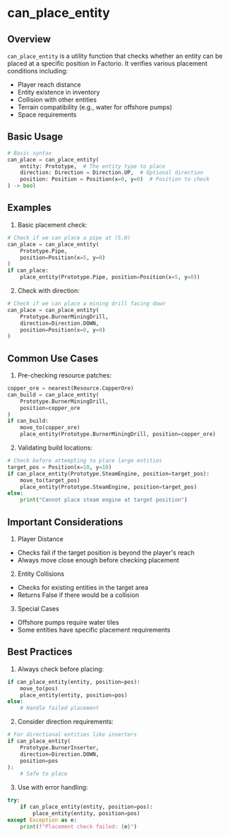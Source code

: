 
# can_place_entity

## Overview
`can_place_entity` is a utility function that checks whether an entity can be placed at a specific position in Factorio. It verifies various placement conditions including:
- Player reach distance
- Entity existence in inventory
- Collision with other entities
- Terrain compatibility (e.g., water for offshore pumps)
- Space requirements

## Basic Usage

```python
# Basic syntax
can_place = can_place_entity(
    entity: Prototype,  # The entity type to place
    direction: Direction = Direction.UP,  # Optional direction
    position: Position = Position(x=0, y=0)  # Position to check
) -> bool
```

## Examples

1. Basic placement check:
```python
# Check if we can place a pipe at (5,0)
can_place = can_place_entity(
    Prototype.Pipe, 
    position=Position(x=5, y=0)
)
if can_place:
    place_entity(Prototype.Pipe, position=Position(x=5, y=0))
```

2. Check with direction:
```python
# Check if we can place a mining drill facing down
can_place = can_place_entity(
    Prototype.BurnerMiningDrill,
    direction=Direction.DOWN,
    position=Position(x=0, y=0)
)
```

## Common Use Cases

1. Pre-checking resource patches:
```python
copper_ore = nearest(Resource.CopperOre)
can_build = can_place_entity(
    Prototype.BurnerMiningDrill,
    position=copper_ore
)
if can_build:
    move_to(copper_ore)
    place_entity(Prototype.BurnerMiningDrill, position=copper_ore)
```

2. Validating build locations:
```python
# Check before attempting to place large entities
target_pos = Position(x=10, y=10)
if can_place_entity(Prototype.SteamEngine, position=target_pos):
    move_to(target_pos)
    place_entity(Prototype.SteamEngine, position=target_pos)
else:
    print("Cannot place steam engine at target position")
```

## Important Considerations

1. Player Distance
- Checks fail if the target position is beyond the player's reach
- Always move close enough before checking placement

2. Entity Collisions
- Checks for existing entities in the target area
- Returns False if there would be a collision

3. Special Cases
- Offshore pumps require water tiles
- Some entities have specific placement requirements

## Best Practices

1. Always check before placing:
```python
if can_place_entity(entity, position=pos):
    move_to(pos)
    place_entity(entity, position=pos)
else:
    # Handle failed placement
```

2. Consider direction requirements:
```python
# For directional entities like inserters
if can_place_entity(
    Prototype.BurnerInserter, 
    direction=Direction.DOWN,
    position=pos
):
    # Safe to place
```

3. Use with error handling:
```python
try:
    if can_place_entity(entity, position=pos):
        place_entity(entity, position=pos)
except Exception as e:
    print(f"Placement check failed: {e}")
```